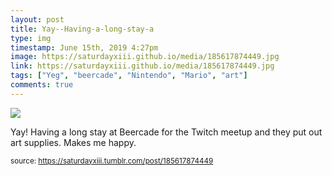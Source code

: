```yaml
---
layout: post
title: Yay--Having-a-long-stay-a
type: img
timestamp: June 15th, 2019 4:27pm
image: https://saturdayxiii.github.io/media/185617874449.jpg
link: https://saturdayxiii.github.io/media/185617874449.jpg
tags: ["Yeg", "beercade", "Nintendo", "Mario", "art"]
comments: true
---
```

<img src="https://saturdayxiii.github.io/media/185617874449.jpg"/>

Yay!  Having a long stay at Beercade for the Twitch meetup and they put out art supplies.  Makes me happy.
 
  
<small>source: https://saturdayxiii.tumblr.com/post/185617874449</small>